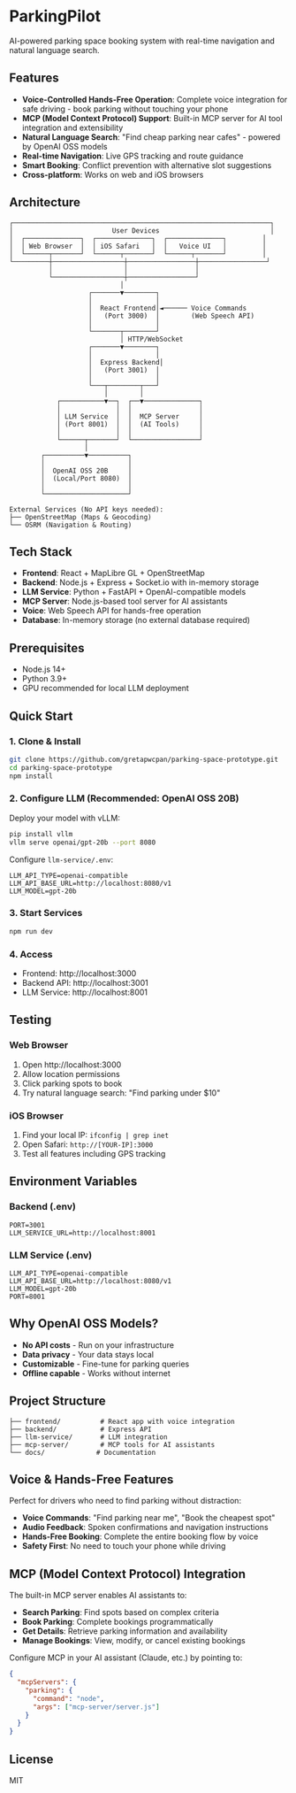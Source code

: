 # ParkingPilot

AI-powered parking space booking system with real-time navigation and natural language search.

## Features

- **Voice-Controlled Hands-Free Operation**: Complete voice integration for safe driving - book parking without touching your phone
- **MCP (Model Context Protocol) Support**: Built-in MCP server for AI tool integration and extensibility
- **Natural Language Search**: "Find cheap parking near cafes" - powered by OpenAI OSS models
- **Real-time Navigation**: Live GPS tracking and route guidance
- **Smart Booking**: Conflict prevention with alternative slot suggestions
- **Cross-platform**: Works on web and iOS browsers

## Architecture

```
┌─────────────────────────────────────────────────────────────────┐
│                         User Devices                            │
│  ┌──────────────┐  ┌──────────────┐  ┌──────────────┐         │
│  │ Web Browser  │  │ iOS Safari   │  │   Voice UI   │         │
│  └──────┬───────┘  └──────┬───────┘  └──────┬───────┘         │
└─────────┼──────────────────┼─────────────────┼─────────────────┘
          │                  │                 │
          └──────────────────┼─────────────────┘
                            │
                    ┌───────▼────────┐
                    │                │
                    │  React Frontend│◄────── Voice Commands
                    │   (Port 3000)  │        (Web Speech API)
                    │                │
                    └───────┬────────┘
                            │ HTTP/WebSocket
                    ┌───────▼────────┐
                    │                │
                    │  Express Backend│
                    │   (Port 3001)  │
                    │                │
                    └───┬────────┬───┘
                        │        │
            ┌───────────▼──┐  ┌──▼──────────────┐
            │              │  │                 │
            │ LLM Service  │  │  MCP Server     │
            │ (Port 8001)  │  │  (AI Tools)     │
            │              │  │                 │
            └──────┬───────┘  └─────────────────┘
                   │
        ┌──────────▼──────────┐
        │                     │
        │  OpenAI OSS 20B     │
        │  (Local/Port 8080)  │
        │                     │
        └─────────────────────┘

External Services (No API keys needed):
├── OpenStreetMap (Maps & Geocoding)
└── OSRM (Navigation & Routing)
```

## Tech Stack

- **Frontend**: React + MapLibre GL + OpenStreetMap
- **Backend**: Node.js + Express + Socket.io with in-memory storage
- **LLM Service**: Python + FastAPI + OpenAI-compatible models
- **MCP Server**: Node.js-based tool server for AI assistants
- **Voice**: Web Speech API for hands-free operation
- **Database**: In-memory storage (no external database required)

## Prerequisites

- Node.js 14+
- Python 3.9+
- GPU recommended for local LLM deployment

## Quick Start

### 1. Clone & Install

```bash
git clone https://github.com/gretapwcpan/parking-space-prototype.git
cd parking-space-prototype
npm install
```

### 2. Configure LLM (Recommended: OpenAI OSS 20B)

Deploy your model with vLLM:
```bash
pip install vllm
vllm serve openai/gpt-20b --port 8080
```

Configure `llm-service/.env`:
```env
LLM_API_TYPE=openai-compatible
LLM_API_BASE_URL=http://localhost:8080/v1
LLM_MODEL=gpt-20b
```

### 3. Start Services

```bash
npm run dev
```

### 4. Access

- Frontend: http://localhost:3000
- Backend API: http://localhost:3001
- LLM Service: http://localhost:8001

## Testing

### Web Browser
1. Open http://localhost:3000
2. Allow location permissions
3. Click parking spots to book
4. Try natural language search: "Find parking under $10"

### iOS Browser
1. Find your local IP: `ifconfig | grep inet`
2. Open Safari: `http://[YOUR-IP]:3000`
3. Test all features including GPS tracking

## Environment Variables

### Backend (.env)
```env
PORT=3001
LLM_SERVICE_URL=http://localhost:8001
```

### LLM Service (.env)
```env
LLM_API_TYPE=openai-compatible
LLM_API_BASE_URL=http://localhost:8080/v1
LLM_MODEL=gpt-20b
PORT=8001
```

## Why OpenAI OSS Models?

- **No API costs** - Run on your infrastructure
- **Data privacy** - Your data stays local
- **Customizable** - Fine-tune for parking queries
- **Offline capable** - Works without internet

## Project Structure

```
├── frontend/          # React app with voice integration
├── backend/           # Express API
├── llm-service/       # LLM integration
├── mcp-server/        # MCP tools for AI assistants
└── docs/             # Documentation
```

## Voice & Hands-Free Features

Perfect for drivers who need to find parking without distraction:

- **Voice Commands**: "Find parking near me", "Book the cheapest spot"
- **Audio Feedback**: Spoken confirmations and navigation instructions
- **Hands-Free Booking**: Complete the entire booking flow by voice
- **Safety First**: No need to touch your phone while driving

## MCP (Model Context Protocol) Integration

The built-in MCP server enables AI assistants to:

- **Search Parking**: Find spots based on complex criteria
- **Book Parking**: Complete bookings programmatically
- **Get Details**: Retrieve parking information and availability
- **Manage Bookings**: View, modify, or cancel existing bookings

Configure MCP in your AI assistant (Claude, etc.) by pointing to:
```json
{
  "mcpServers": {
    "parking": {
      "command": "node",
      "args": ["mcp-server/server.js"]
    }
  }
}
```

## License

MIT

